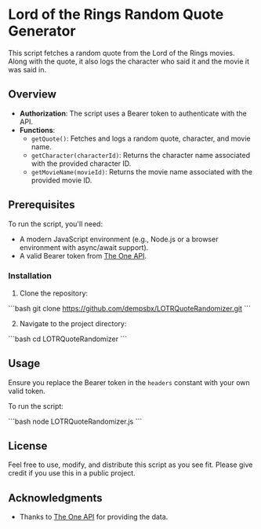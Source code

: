 # Lord of the Rings Random Quote Generator

This script fetches a random quote from the Lord of the Rings movies. Along with the quote, it also logs the character who said it and the movie it was said in.

## Overview

- **Authorization**: The script uses a Bearer token to authenticate with the API.
- **Functions**:
  - `getQuote()`: Fetches and logs a random quote, character, and movie name.
  - `getCharacter(characterId)`: Returns the character name associated with the provided character ID.
  - `getMovieName(movieId)`: Returns the movie name associated with the provided movie ID.

## Prerequisites

To run the script, you'll need:

- A modern JavaScript environment (e.g., Node.js or a browser environment with async/await support).
- A valid Bearer token from [The One API](https://the-one-api.dev/).

### Installation

1. Clone the repository:

\```bash
git clone https://github.com/dempsbx/LOTRQuoteRandomizer.git
\```

2. Navigate to the project directory:

\```bash
cd LOTRQuoteRandomizer
\```

## Usage

Ensure you replace the Bearer token in the `headers` constant with your own valid token.

To run the script:

\```bash
node LOTRQuoteRandomizer.js
\```

## License

Feel free to use, modify, and distribute this script as you see fit. Please give credit if you use this in a public project.

## Acknowledgments

- Thanks to [The One API](https://the-one-api.dev/) for providing the data.
